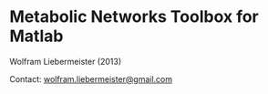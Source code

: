 Metabolic Networks Toolbox for Matlab
=====================================

Wolfram Liebermeister (2013)

Contact: <wolfram.liebermeister@gmail.com>
